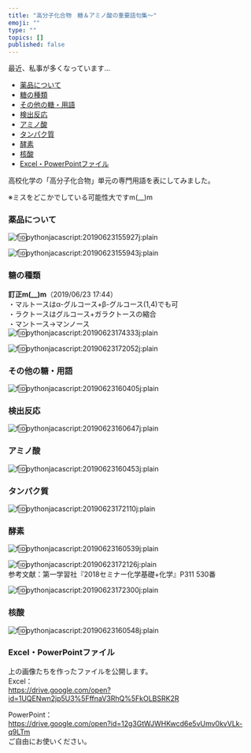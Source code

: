 ```yaml
---
title: "高分子化合物　糖＆アミノ酸の重要語句集～"
emoji: ""
type: ""
topics: []
published: false
---
```


最近、私事が多くなっています...

* [薬品について](#薬品について)
* [糖の種類](#糖の種類)
* [その他の糖・用語](#その他の糖用語)
* [検出反応](#検出反応)
* [アミノ酸](#アミノ酸)
* [タンパク質](#タンパク質)
* [酵素](#酵素)
* [核酸](#核酸)
* [Excel・PowerPointファイル](#ExcelPowerPointファイル)

高校化学の「高分子化合物」単元の専門用語を表にしてみました。

※ミスをどこかでしている可能性大ですm(\_\_)m

### 薬品について

![f:id:pythonjacascript:20190623155927j:plain](/images/ppythonjacascript2019062320190623155927.jpg "f:id:pythonjacascript:20190623155927j:plain")  

![f:id:pythonjacascript:20190623155943j:plain](/images/ppythonjacascript2019062320190623155943.jpg "f:id:pythonjacascript:20190623155943j:plain")  

### 糖の種類

**訂正m(\_\_)m**（2019/06/23 17:44）  
・マルトースはα-グルコース+β-グルコース(1,4)でも可  
・ラクトースはグルコース+ガラクトースの縮合  
・マントース→マンノース  
![f:id:pythonjacascript:20190623174333j:plain](/images/ppythonjacascript2019062320190623174333.jpg "f:id:pythonjacascript:20190623174333j:plain")

![f:id:pythonjacascript:20190623172052j:plain](/images/ppythonjacascript2019062320190623172052.jpg "f:id:pythonjacascript:20190623172052j:plain")  
  
  
### その他の糖・用語

![f:id:pythonjacascript:20190623160405j:plain](/images/ppythonjacascript2019062320190623160405.jpg "f:id:pythonjacascript:20190623160405j:plain")  
  
  
### 検出反応

![f:id:pythonjacascript:20190623160647j:plain](/images/ppythonjacascript2019062320190623160647.jpg "f:id:pythonjacascript:20190623160647j:plain")  
  
  
### アミノ酸

![f:id:pythonjacascript:20190623160453j:plain](/images/ppythonjacascript2019062320190623160453.jpg "f:id:pythonjacascript:20190623160453j:plain")  
  
  
### タンパク質

![f:id:pythonjacascript:20190623172110j:plain](/images/ppythonjacascript2019062320190623172110.jpg "f:id:pythonjacascript:20190623172110j:plain")  
  
  
### 酵素

![f:id:pythonjacascript:20190623160539j:plain](/images/ppythonjacascript2019062320190623160539.jpg "f:id:pythonjacascript:20190623160539j:plain")  

![f:id:pythonjacascript:20190623172126j:plain](/images/ppythonjacascript2019062320190623172126.jpg "f:id:pythonjacascript:20190623172126j:plain")  
参考文献：第一学習社『2018セミナー化学基礎+化学』P311 530番  
  
![f:id:pythonjacascript:20190623172300j:plain](/images/ppythonjacascript2019062320190623172300.jpg "f:id:pythonjacascript:20190623172300j:plain")  
  
  
### 核酸

![f:id:pythonjacascript:20190623160548j:plain](/images/ppythonjacascript2019062320190623160548.jpg "f:id:pythonjacascript:20190623160548j:plain")  
  
  
### Excel・PowerPointファイル

上の画像たちを作ったファイルを公開します。  
Excel：  
<https://drive.google.com/open?id=1UQENwn2jp5U3%5FffnaV3RhQ%5FkOLBSRK2R>

PowerPoint：  
<https://drive.google.com/open?id=12g3GtWJWHKwcd6e5vUmv0kvVLk-q9LTm>  
ご自由にお使いください。
